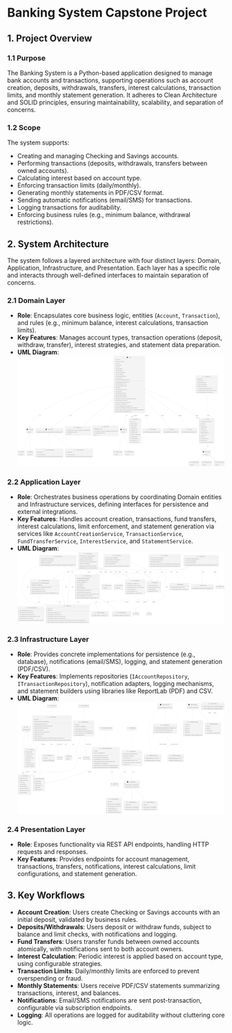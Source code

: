 # Banking System Capstone Project

## 1. Project Overview

### 1.1 Purpose
The Banking System is a Python-based application designed to manage bank accounts and transactions, supporting operations such as account creation, deposits, withdrawals, transfers, interest calculations, transaction limits, and monthly statement generation. It adheres to Clean Architecture and SOLID principles, ensuring maintainability, scalability, and separation of concerns.

### 1.2 Scope
The system supports:
- Creating and managing Checking and Savings accounts.
- Performing transactions (deposits, withdrawals, transfers between owned accounts).
- Calculating interest based on account type.
- Enforcing transaction limits (daily/monthly).
- Generating monthly statements in PDF/CSV format.
- Sending automatic notifications (email/SMS) for transactions.
- Logging transactions for auditability.
- Enforcing business rules (e.g., minimum balance, withdrawal restrictions).

## 2. System Architecture

The system follows a layered architecture with four distinct layers: Domain, Application, Infrastructure, and Presentation. Each layer has a specific role and interacts through well-defined interfaces to maintain separation of concerns.

### 2.1 Domain Layer
- **Role**: Encapsulates core business logic, entities (`Account`, `Transaction`), and rules (e.g., minimum balance, interest calculations, transaction limits).
- **Key Features**: Manages account types, transaction operations (deposit, withdraw, transfer), interest strategies, and statement data preparation.
- **UML Diagram**:  
  ![DomainLayer.png](UML%20diagrams/week3/DomainLayer.png)

### 2.2 Application Layer
- **Role**: Orchestrates business operations by coordinating Domain entities and Infrastructure services, defining interfaces for persistence and external integrations.
- **Key Features**: Handles account creation, transactions, fund transfers, interest calculations, limit enforcement, and statement generation via services like `AccountCreationService`, `TransactionService`, `FundTransferService`, `InterestService`, and `StatementService`.
- **UML Diagram**:  
  ![ApplicationLayer.png](UML%20diagrams/week3/ApplicationLayer.png)

### 2.3 Infrastructure Layer
- **Role**: Provides concrete implementations for persistence (e.g., database), notifications (email/SMS), logging, and statement generation (PDF/CSV).
- **Key Features**: Implements repositories (`IAccountRepository`, `ITransactionRepository`), notification adapters, logging mechanisms, and statement builders using libraries like ReportLab (PDF) and CSV.
- **UML Diagram**:  
  ![InfrastructureLayer.png](UML%20diagrams/week3/InfrastructureLayer.png)

### 2.4 Presentation Layer
- **Role**: Exposes functionality via REST API endpoints, handling HTTP requests and responses.
- **Key Features**: Provides endpoints for account management, transactions, transfers, notifications, interest calculations, limit configurations, and statement generation.

## 3. Key Workflows

- **Account Creation**: Users create Checking or Savings accounts with an initial deposit, validated by business rules.
- **Deposits/Withdrawals**: Users deposit or withdraw funds, subject to balance and limit checks, with notifications and logging.
- **Fund Transfers**: Users transfer funds between owned accounts atomically, with notifications sent to both account owners.
- **Interest Calculation**: Periodic interest is applied based on account type, using configurable strategies.
- **Transaction Limits**: Daily/monthly limits are enforced to prevent overspending or fraud.
- **Monthly Statements**: Users receive PDF/CSV statements summarizing transactions, interest, and balances.
- **Notifications**: Email/SMS notifications are sent post-transaction, configurable via subscription endpoints.
- **Logging**: All operations are logged for auditability without cluttering core logic.


